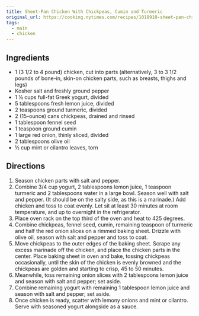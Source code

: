 ```yaml
---
title: Sheet-Pan Chicken With Chickpeas, Cumin and Turmeric
original_url: https://cooking.nytimes.com/recipes/1018910-sheet-pan-chicken-with-chickpeas-cumin-and-turmeric
tags:
  - main
  - chicken
---
```


## Ingredients

* 1 (3 1/2 to 4 pound) chicken, cut into parts (alternatively, 3 to 3 1/2 pounds of bone-in, skin-on chicken parts, such as breasts, thighs and legs)
* Kosher salt and freshly ground pepper
* 1 ½ cups full-fat Greek yogurt, divided
* 5 tablespoons fresh lemon juice, divided
* 2 teaspoons ground turmeric, divided
* 2 (15-ounce) cans chickpeas, drained and rinsed
* 1 tablespoon fennel seed
* 1 teaspoon ground cumin
* 1 large red onion, thinly sliced, divided
* 2 tablespoons olive oil
* ½ cup mint or cilantro leaves, torn

## Directions


1. Season chicken parts with salt and pepper.
1. Combine 3/4 cup yogurt, 2 tablespoons lemon juice, 1 teaspoon turmeric and 2 tablespoons water in a large bowl. Season well with salt and pepper. (It should be on the salty side, as this is a marinade.) Add chicken and toss to coat evenly. Let sit at least 30 minutes at room temperature, and up to overnight in the refrigerator.
1. Place oven rack on the top third of the oven and heat to 425 degrees.
1. Combine chickpeas, fennel seed, cumin, remaining teaspoon of turmeric and half the red onion slices on a rimmed baking sheet. Drizzle with olive oil, season with salt and pepper and toss to coat.
1. Move chickpeas to the outer edges of the baking sheet. Scrape any excess marinade off the chicken, and place the chicken parts in the center. Place baking sheet in oven and bake, tossing chickpeas occasionally, until the skin of the chicken is evenly browned and the chickpeas are golden and starting to crisp, 45 to 50 minutes.
1. Meanwhile, toss remaining onion slices with 2 tablespoons lemon juice and season with salt and pepper; set aside.
1. Combine remaining yogurt with remaining 1 tablespoon lemon juice and season with salt and pepper; set aside.
1. Once chicken is ready, scatter with lemony onions and mint or cilantro. Serve with seasoned yogurt alongside as a sauce.
